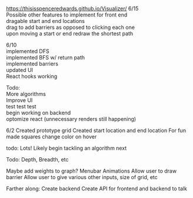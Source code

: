 https://thisisspenceredwards.github.io/Visualizer/
6/15
<br>
Possible other features to implement for front end
<br>
dragable start and end locations
<br>
drag to add barriers as opposed to clicking each one
<br>
upon moving a start or end redraw the shortest path
<br>

6/10
<br>
implemented DFS
<br>
implemented BFS w/ return path
<br>
implemented barriers
<br>
updated UI
<br>
React hooks working

Todo:
<br>
More algorithms
<br>
Improve UI
<br>
test test test
<br>
begin working on backend
<br>
optomize react (unnecessary renders still happening)


6/2
Created prototype grid
Created start location and end location
For fun made squares change color on hover


todo:
  Lots!
  Likely begin tackling an algorithm next
  
  Todo:
  Depth,
  Breadth,
  etc
  
  Maybe add weights to graph?
  Menubar
  Animations
  Allow user to draw barrier
  Allow user to give various other inputs, size of grid, etc
  
  Farther along:
  Create backend
  Create API for frontend and backend to talk
